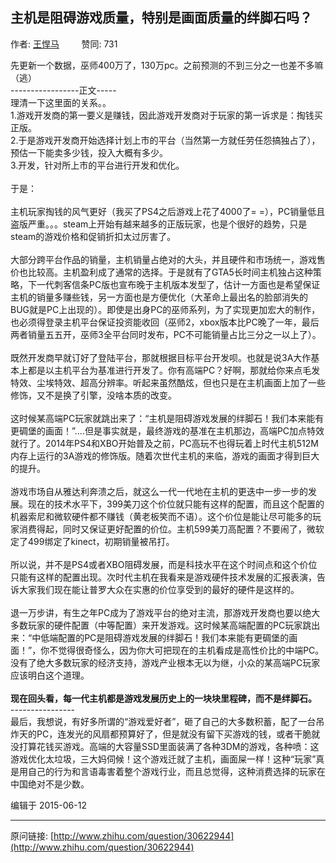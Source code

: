 ## 主机是阻碍游戏质量，特别是画面质量的绊脚石吗？

作者: [王悍马](http://www.zhihu.com/people/wang-fang-zhou)&nbsp;&nbsp;&nbsp;&nbsp;&nbsp;&nbsp;&nbsp;&nbsp; 赞同: 731


先更新一个数据，巫师400万了，130万pc。之前预测的不到三分之一也差不多嘛（逃）<br>-----------------正文-----<br>理清一下这里面的关系。。<br>1.游戏开发商的第一要义是赚钱，因此游戏开发商对于玩家的第一诉求是：掏钱买正版。<br>2.于是游戏开发商开始选择计划上市的平台（当然第一方就任劳任怨搞独占了），预估一下能卖多少钱，投入大概有多少。<br>3.开发，针对所上市的平台进行开发和优化。<br><br>于是：<br><br>主机玩家掏钱的风气更好（我买了PS4之后游戏上花了4000了= =），PC销量低且盗版严重。。。steam上开始有越来越多的正版玩家，也是个很好的趋势，只是steam的游戏价格和促销折扣太过厉害了。<br><br>大部分跨平台作品的销量，主机销量占绝对的大头，并且硬件和市场统一，游戏售价也比较高。主机盈利成了通常的选择。于是就有了GTA5长时间主机独占这种策略，下一代刺客信条PC版也宣布晚于主机版本发型了，估计一方面也是希望保证主机的销量多赚些钱，另一方面也是方便优化（大革命上最出名的脸部消失的BUG就是PC上出现的）。即使是出身PC的巫师系列，为了实现更加宏大的制作，也必须得登录主机平台保证投资能收回（巫师2，xbox版本比PC晚了一年，最后两者销量五五开，巫师3全平台同时发布，PC不可能销量占比三分之一以上了）。<br><br>既然开发商早就订好了登陆平台，那就根据目标平台开发呗。也就是说3A大作基本上都是以主机平台为基准进行开发了。你有高端PC？好啊，那就给你来点毛发特效、尘埃特效、超高分辨率。听起来虽然酷炫，但也只是在主机画面上加了一些修饰，又不是换了引擎，没啥本质的改变。<br><br>这时候某高端PC玩家就跳出来了：“主机是阻碍游戏发展的绊脚石！我们本来能有更碉堡的画面！”....但是事实就是，最终游戏的基准在主机那边，高端PC加点特效就行了。2014年PS4和XBO开始普及之前，PC高玩不也得玩着上时代主机512M内存上运行的3A游戏的修饰版。随着次世代主机的来临，游戏的画面才得到巨大的提升。<br><br>游戏市场自从雅达利奔溃之后，就这么一代一代地在主机的更迭中一步一步的发展。现在的技术水平下，399美刀这个价位就只能有这样的配置，而且这个配置的机器索尼和微软硬件都不赚钱（黄老板笑而不语）。这个价位是能让尽可能多的玩家消费得起，同时又保证更好配置的价位。主机599美刀高配置？不要闹了，微软定了499绑定了kinect，初期销量被吊打。<br><br>所以说，并不是PS4或者XBO阻碍发展，而是科技水平在这个时间点和这个价位只能有这样的配置出现。次时代主机在我看来是游戏硬件技术发展的汇报表演，告诉大家我们现在能让普罗大众在实惠的价位享受到的最好的硬件是这样的。<br><br>退一万步讲，有生之年PC成为了游戏平台的绝对主流，那游戏开发商也要以绝大多数玩家的硬件配置（中等配置）来开发游戏。这时候某高端配置的PC玩家跳出来：“中低端配置的PC是阻碍游戏发展的绊脚石！我们本来能有更碉堡的画面！”，你不觉得很奇怪么，因为你大可把现在的主机看成是高性价比的中端PC。没有了绝大多数玩家的经济支持，游戏产业根本无以为继，小众的某高端PC玩家应该明白这个道理。<br><br><b>现在回头看，每一代主机都是游戏发展历史上的一块块里程碑，而不是绊脚石。</b><br>----------------<br>最后，我想说，有好多所谓的“游戏爱好者”，砸了自己的大多数积蓄，配了一台吊炸天的PC，连发光的风扇都预算好了，但是就没有留下买游戏的钱，或者干脆就没打算花钱买游戏。高端的大容量SSD里面装满了各种3DM的游戏，各种喷：这游戏优化太垃圾，三大妈伺候！这个游戏迁就了主机，画面屎一样！这种“玩家”真是用自己的行为和言语毒害着整个游戏行业，而且总觉得，这种消费选择的玩家在中国绝对不是少数。



编辑于 2015-06-12



---
原问链接: [http://www.zhihu.com/question/30622944](http://www.zhihu.com/question/30622944)